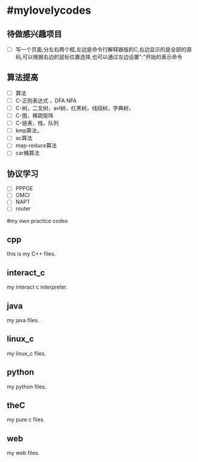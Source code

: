 #mylovelycodes
=============
## 待做感兴趣项目
- [ ] 写一个页面,分左右两个框,左边是命令行解释器版的C,右边显示的是全部的源码,可以根据右边的鼠标位置选择,也可以通过左边设置":"开始的表示命令

## 算法提高
- [ ] 算法
- [ ] C-正则表达式 ，DFA NFA
- [ ] C-树，二叉树，avl树，红黑树，线段树，字典树，
- [ ] C-图，稀疏矩阵
- [ ] C-链表，栈，队列
- [ ] kmp算法，
- [ ] ac算法
- [ ] map-reduce算法
- [ ] car桶算法

## 协议学习
- [ ] PPPOE
- [ ] OMCI
- [ ] NAPT
- [ ] router

#my own practice codes
## cpp
this is my C++ files.

## interact_c
my interact c interpreter.

## java
my java files.

## linux_c
my linux_c files.

## python
my python files.

## theC
my pure c files.

## web
my web files.
